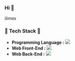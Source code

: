 ### Hi 👋
ilimes

<!--
**ilimes/ilimes** is a ✨ _special_ ✨ repository because its `README.md` (this file) appears on your GitHub profile.

Here are some ideas to get you started:

- 🔭 I’m currently working on ...
- 🌱 I’m currently learning ...
- 👯 I’m looking to collaborate on ...
- 🤔 I’m looking for help with ...
- 💬 Ask me about ...
- 📫 How to reach me: ...
- 😄 Pronouns: ...
- ⚡ Fun fact: ...
-->


### 🔨 Tech Stack 🔨
- <strong>Programming Language :</strong> <img src="https://camo.githubusercontent.com/82759671042a7769bf9a772c1c1f7e64e46cd013114a9bda39e43c318f9be335/68747470733a2f2f696d672e736869656c64732e696f2f62616467652f4a6176612d3333393933333f7374796c653d666c61742d737175617265266c6f676f3d4a617661266c6f676f436f6c6f723d7768697465" data-canonical-src="https://img.shields.io/badge/Java-339933?style=flat-square&amp;logo=Java&amp;logoColor=white" style="max-width: 100%;">
- <strong>Web Front-End :</strong> <img src="https://camo.githubusercontent.com/7f7e9321475cea7b65f2789e55d1bac05acfaa497842bf92377ceeddc78509dd/68747470733a2f2f696d672e736869656c64732e696f2f62616467652f4a6176615363726970742d4646443730303f7374796c653d666c61742d737175617265266c6f676f3d4a617661536372697074266c6f676f436f6c6f723d7768697465" data-canonical-src="https://img.shields.io/badge/JavaScript-FFD700?style=flat-square&amp;logo=JavaScript&amp;logoColor=white" style="max-width: 100%;">
- <strong>Web Back-End :</strong> <img src="https://camo.githubusercontent.com/0687ee8cec429fdc32c24306b8a8b9c1ee44c56a963ec26458f4e22a52b6e0e3/68747470733a2f2f696d672e736869656c64732e696f2f62616467652f537072696e672d3636434441413f7374796c653d666c61742d737175617265266c6f676f3d537072696e67266c6f676f436f6c6f723d7768697465" data-canonical-src="https://img.shields.io/badge/Spring-66CDAA?style=flat-square&amp;logo=Spring&amp;logoColor=white" style="max-width: 100%;">
